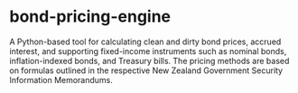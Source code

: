 # bond-pricing-engine
A Python-based tool for calculating clean and dirty bond prices, accrued interest, and supporting fixed-income instruments such as nominal bonds, inflation-indexed bonds, and Treasury bills. The pricing methods are based on formulas outlined in the respective New Zealand Government Security Information Memorandums.
